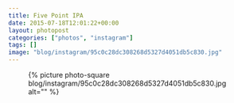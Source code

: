 ```yaml
---
title: Five Point IPA
date: 2015-07-18T12:01:22+00:00
layout: photopost
categories: ["photos", "instagram"]
tags: []
image: "blog/instagram/95c0c28dc308268d5327d4051db5c830.jpg"
---
```


<figure class="photo photo--square">
  {% picture photo-square blog/instagram/95c0c28dc308268d5327d4051db5c830.jpg alt="" %}
</figure>


